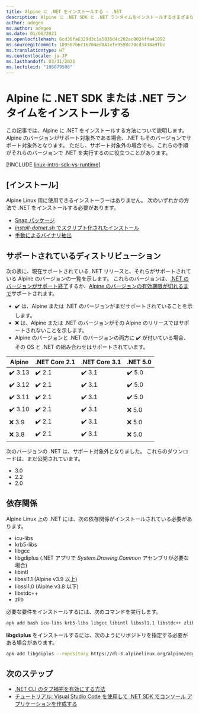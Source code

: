 ```yaml
---
title: Alpine に .NET をインストールする - .NET
description: Alpine に .NET SDK と .NET ランタイムをインストールするさまざまな方法を示します。
author: adegeo
ms.author: adegeo
ms.date: 01/06/2021
ms.openlocfilehash: 6cd36fa6329d3c1a5835d4c202ac0024ffa41892
ms.sourcegitcommit: 109507b6c16704ed041efe9598c70cd3438a9fbc
ms.translationtype: HT
ms.contentlocale: ja-JP
ms.lasthandoff: 03/31/2021
ms.locfileid: "106079506"
---
```

# <a name="install-the-net-sdk-or-the-net-runtime-on-alpine"></a>Alpine に .NET SDK または .NET ランタイムをインストールする

この記事では、Alpine に .NET をインストールする方法について説明します。 Alpine のバージョンがサポート対象外である場合、.NET もそのバージョンでサポート対象外となります。 ただし、サポート対象外の場合でも、これらの手順がそれらのバージョンで .NET を実行するのに役立つことがあります。

[!INCLUDE [linux-intro-sdk-vs-runtime](includes/linux-intro-sdk-vs-runtime.md)]

## <a name="install"></a>[インストール]

Alpine Linux 用に使用できるインストーラーはありません。 次のいずれかの方法で .NET をインストールする必要があります。

- [Snap パッケージ](linux-snap.md)
- [_install-dotnet.sh_ でスクリプト化されたインストール](linux-scripted-manual.md#scripted-install)
- [手動によるバイナリ抽出](linux-scripted-manual.md#manual-install)

## <a name="supported-distributions"></a>サポートされているディストリビューション

次の表に、現在サポートされている .NET リリースと、それらがサポートされている Alpine のバージョンの一覧を示します。 これらのバージョンは、[.NET のバージョンがサポート終了](https://dotnet.microsoft.com/platform/support/policy/dotnet-core)するか、[Alpine のバージョンの有効期限が切れるまで](https://wiki.alpinelinux.org/wiki/Alpine_Linux:Releases)サポートされます。

- ✔️ は、Alpine または .NET のバージョンがまだサポートされていることを示します。
- ❌ は、Alpine または .NET のバージョンがその Alpine のリリースではサポートされないことを示します。
- Alpine のバージョンと .NET のバージョンの両方に ✔️ が付いている場合、その OS と .NET の組み合わせはサポートされています。

| Alpine  | .NET Core 2.1 | .NET Core 3.1 | .NET 5.0 |
|-------- |---------------|---------------|----------------|
| ✔️ 3.13 | ✔️ 2.1        | ✔️ 3.1        | ✔️ 5.0 |
| ✔️ 3.12 | ✔️ 2.1        | ✔️ 3.1        | ✔️ 5.0 |
| ✔️ 3.11 | ✔️ 2.1        | ✔️ 3.1        | ✔️ 5.0 |
| ✔️ 3.10 | ✔️ 2.1        | ✔️ 3.1        | ❌ 5.0 |
| ❌ 3.9  | ✔️ 2.1        | ✔️ 3.1        | ❌ 5.0 |
| ❌ 3.8  | ✔️ 2.1        | ✔️ 3.1        | ❌ 5.0 |

次のバージョンの .NET は、サポート対象外となりました。 これらのダウンロードは、まだ公開されています。

- 3.0
- 2.2
- 2.0

## <a name="dependencies"></a>依存関係

Alpine Linux 上の .NET には、次の依存関係がインストールされている必要があります。

- icu-libs
- krb5-libs
- libgcc
- libgdiplus (.NET アプリで *System.Drawing.Common* アセンブリが必要な場合)
- libintl
- libssl1.1 (Alpine v3.9 以上)
- libssl1.0 (Alpine v3.8 以下)
- libstdc++
- zlib

必要な要件をインストールするには、次のコマンドを実行します。

```bash
apk add bash icu-libs krb5-libs libgcc libintl libssl1.1 libstdc++ zlib
```

**libgdiplus** をインストールするには、次のようにリポジトリを指定する必要がある場合があります。

```bash
apk add libgdiplus --repository https://dl-3.alpinelinux.org/alpine/edge/testing/
```

## <a name="next-steps"></a>次のステップ

- [.NET CLI のタブ補完を有効にする方法](../tools/enable-tab-autocomplete.md)
- [チュートリアル: Visual Studio Code を使用して .NET SDK でコンソール アプリケーションを作成する](../tutorials/with-visual-studio-code.md)
